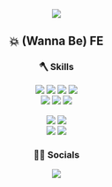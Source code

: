 <div align='center'>
  <img src="https://capsule-render.vercel.app/api?type=transparent&fontColor=2B3C4C&stroke=fff&strokeWidth=1.5&height=300&section=header&text=MIINII🌊&fontSize=90&animation=blinking" />

## 💥 (Wanna Be) FE

### 🪓 Skills
  <img src="https://img.shields.io/badge/HTML-E34F26?style=flate&logo=HTML5&logoColor=white"/>
  <img src="https://img.shields.io/badge/CSS3-1572B6?style=flat&logo=CSS3&logoColor=white"/>
  <img src="https://img.shields.io/badge/JavaScript-222?style=flat&logo=JavaScript&logoColor=F7DF1E"/>
  <img src="https://img.shields.io/badge/React-282C34?style=flat&logo=React&logoColor=61DAFB"/>
  <br />
  <img src="https://img.shields.io/badge/Tailwind CSS-06B6D4?style=flat&logo=Tailwind CSS&logoColor=white"/>
  <img src="https://img.shields.io/badge/Bootstrap-7952B3?style=flat&logo=Bootstrap&logoColor=white"/>
  <img src="https://img.shields.io/badge/Sass-CC6699?style=flat&logo=Sass&logoColor=white"/>
  <br />
  <br />
  <img src="https://img.shields.io/badge/Adobe XD-dc61dc?style=flat&logo=Adobe XD&logoColor=641457"/>
  <img src="https://img.shields.io/badge/Figma-232323?style=flat&logo=Figma&logoColor=white"/>
  <br />
  <img src="https://img.shields.io/badge/Adobe Illustrator-ea8a00?style=flat&logo=Adobe Illustrator&logoColor=330000"/>
  <img src="https://img.shields.io/badge/Adobe Photoshop-2ea0f3?style=flat&logo=Adobe Photoshop&logoColor=001e36"/>
 

### 🧛‍♀️ Socials
  <a href="https://github.com/MIINII" target="_blank">
    <img src="https://img.shields.io/badge/MIINII-181717?style=flate&logo=GitHub&logoColor=white"/>
  </a>

</div>
